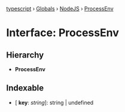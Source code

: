 [typescript](../README.md) › [Globals](../globals.md) › [NodeJS](../modules/nodejs.md) › [ProcessEnv](nodejs.processenv.md)

# Interface: ProcessEnv

## Hierarchy

* **ProcessEnv**

## Indexable

* \[ **key**: *string*\]: string | undefined
